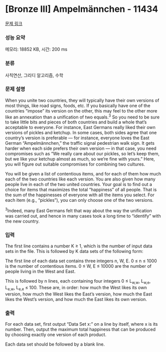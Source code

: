 # [Bronze III] Ampelmännchen - 11434 

[문제 링크](https://www.acmicpc.net/problem/11434) 

### 성능 요약

메모리: 18852 KB, 시간: 200 ms

### 분류

사칙연산, 그리디 알고리즘, 수학

### 문제 설명

<p>When you unite two countries, they will typically have their own versions of most things, like road signs, foods, etc. If you basically have one of the countries “impose” its version on the other, this may feel to the other more like an annexation than a unification of two equals.<sup>3</sup> So you need to be sure to take little bits and pieces of both countries and build a whole that’s acceptable to everyone. For instance, East Germans really liked their own versions of pickles and ketchup. In some cases, both sides agree that one country’s version is preferable — for instance, everyone loves the East German “Ampelmännchen,” the traffic signal pedestrian walk sign. It gets harder when each side prefers their own version — in that case, you need compromises such as “We really care about our pickles, so let’s keep them, but we like your ketchup almost as much, so we’re fine with yours.” Here, you will figure out suitable compromises for combining two cultures.</p>

<p>You will be given a list of contentious items, and for each of them how much each of the two countries like each version. You are also given how many people live in each of the two united countries. Your goal is to find out a choice for items that maximizes the total “happiness” of all people. That is the sum of the happinesses of everyone with all the items you select. For each item (e.g., “pickles”), you can only choose one of the two versions.</p>

<p><sup>3</sup>Indeed, many East Germans felt that way about the way the unification was carried out, and hence in many cases took a long time to “identify” with the new country.</p>

### 입력 

 <p>The first line contains a number K ≥ 1, which is the number of input data sets in the file. This is followed by K data sets of the following form:</p>

<p>The first line of each data set contains three integers n, W, E. 0 ≤ n ≤ 1000 is the number of contentious items. 0 ≤ W, E ≤ 10000 are the number of people living in the West and East.</p>

<p>This is followed by n lines, each containing four integers 0 ≤ L<sub>w,w</sub>, L<sub>w,e</sub>, L<sub>e,w</sub>, L<sub>e,e</sub> ≤ 100. These are, in order: how much the West likes its own version, how much the West likes the East’s version, how much the East likes the West’s version, and how much the East likes its own version.</p>

### 출력 

 <p>For each data set, first output “Data Set x:” on a line by itself, where x is its number. Then, output the maximum total happiness that can be produced by choosing exactly one version of each product.</p>

<p>Each data set should be followed by a blank line.</p>

